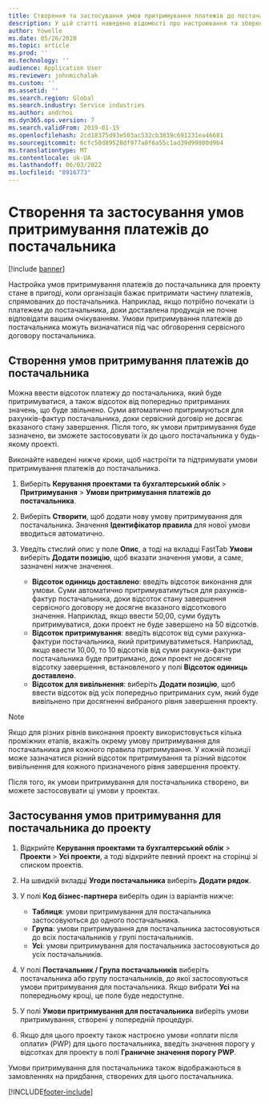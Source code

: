 ```yaml
---
title: Створення та застосування умов притримування платежів до постачальника
description: У цій статті наведено відомості про настроювання та збереження умов для платежів постачальника.
author: Yowelle
ms.date: 05/26/2020
ms.topic: article
ms.prod: ''
ms.technology: ''
audience: Application User
ms.reviewer: johnmichalak
ms.custom: ''
ms.assetid: ''
ms.search.region: Global
ms.search.industry: Service industries
ms.author: andchoi
ms.dyn365.ops.version: 7
ms.search.validFrom: 2019-01-15
ms.openlocfilehash: 2cd18375d93e503ac532cb3839c691231ea46681
ms.sourcegitcommit: 6cfc50d89528df977a8f6a55c1ad39d99800d9b4
ms.translationtype: MT
ms.contentlocale: uk-UA
ms.lasthandoff: 06/03/2022
ms.locfileid: "8916773"
---
```

# <a name="create-and-apply-vendor-payment-retention-terms"></a>Створення та застосування умов притримування платежів до постачальника

[!include [banner](../includes/banner.md)] 

Настройка умов притримування платежів до постачальника для проекту стане в пригоді, коли організація бажає притримати частину платежів, спрямованих до постачальника. Наприклад, якщо потрібно почекати із платежем до постачальника, доки доставлена продукція не почне відповідати вашим очікуванням. Умови притримування платежів до постачальника можуть визначатися під час обговорення сервісного договору постачальника.

## <a name="create-vendor-payment-retention-terms"></a>Створення умов притримування платежів до постачальника

Можна ввести відсоток платежу до постачальника, який буде притримуватися, а також відсоток від попередньо притриманих значень, що буде звільнено. Суми автоматично притримуються для рахунків-фактур постачальника, доки сервісний договір не досягає вказаного стану завершення. Після того, як умови притримування буде зазначено, ви зможете застосовувати їх до цього постачальника у будь-якому проекті.

Виконайте наведені нижче кроки, щоб настроїти та підтримувати умови притримування платежів до постачальника. 

1. Виберіть **Керування проектами та бухгалтерський облік** > **Притримування** > **Умови притримування платежів до постачальника**.
2. Виберіть **Створити**, щоб додати нову умову притримування для постачальника. Значення **Ідентифікатор правила** для нової умови вводиться автоматично. 
3. Уведіть стислий опис у поле **Опис**, а тоді на вкладці FastTab **Умови** виберіть **Додати позицію**, щоб вказати значення умови, а саме, зазначені нижче значення.

   - **Відсоток одиниць доставлено**: введіть відсоток виконання для умови. Суми автоматично притримуватимуться для рахунків-фактур постачальника, доки відсоток стану завершення сервісного договору не досягне вказаного відсоткового значення. Наприклад, якщо ввести 50,00, суми будуть притримуватися, доки проект не буде завершено на 50 відсотків.
   - **Відсоток притримування**: введіть відсоток від суми рахунка-фактури постачальника, який притримуватиметься. Наприклад, якщо ввести 10,00, то 10 відсотків від суми рахунка-фактури постачальника буде притримано, доки проект не досягне відсотку завершення, встановленого у полі **Відсоток одиниць доставлено**.
   - **Відсоток для вивільнення**: виберіть **Додати позицію**, щоб ввести відсоток від усіх попередньо притриманих сум, який буде вивільнено при досягненні вибраного рівня завершення проекту.

> [!NOTE]
> Якщо для різних рівнів виконання проекту використовується кілька проміжних етапів, вкажіть окрему умову притримування для постачальника для кожного правила притримування. У кожній позиції може зазначатися різний відсоток притримування та різний відсоток вивільнення для кожного призначеного рівня завершення проекту.

Після того, як умови притримування для постачальника створено, ви можете застосовувати ці умови у проектах.

## <a name="apply-vendor-retention-terms-to-a-project"></a>Застосування умов притримування для постачальника до проекту

1. Відкрийте **Керування проектами та бухгалтерський облік** > **Проекти** > **Усі проекти**, а тоді відкрийте певний проект на сторінці зі списком проектів.
2. На швидкій вкладці **Угоди постачальника** виберіть **Додати рядок**.
3. У полі **Код бізнес-партнера** виберіть один із варіантів нижче: 

   - **Таблиця**: умови притримування для постачальника застосовуються до одного постачальника.
   - **Група**: умови притримування для постачальника застосовуються до всіх постачальників у групі постачальників.
   - **Усі**: умови притримування для постачальника застосовуються до усіх постачальників.

4. У полі **Постачальник / Група постачальників** виберіть постачальника або групу постачальників, до якої застосовуються умови притримування для постачальника. Якщо вибрати **Усі** на попередньому кроці, це поле буде недоступне.
5. У полі **Умови притримування для постачальника** виберіть умови притримування, створені у попередній процедурі.
6. Якщо для цього проекту також настроєно умови «оплати після оплати» (PWP) для цього постачальника, введіть значення порогу у відсотках для проекту в полі **Граничне значення порогу PWP**.

Умови притримування для постачальника також відображаються в замовленнях на придбання, створених для цього постачальника.


[!INCLUDE[footer-include](../includes/footer-banner.md)]
